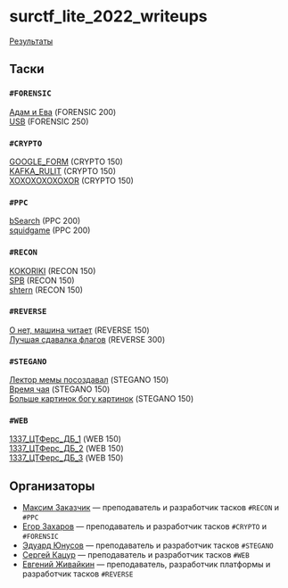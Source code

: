 # surctf_lite_2022_writeups

[Результаты](http://surctf.ru:8888)  
  
## Таски  
### `#FORENSIC`  
[Адам и Ева](tasks/adameva/) (FORENSIC 200)  
[USB](tasks/usb/) (FORENSIC 250)  
### `#CRYPTO`  
[GOOGLE_FORM](tasks/google_form/) (CRYPTO 150)  
[KAFKA_RULIT](tasks/kafka_rulit/) (CRYPTO 150)  
[XOXOXOXOXOXOR](tasks/xoxoxoxoxoxor/) (CRYPTO 150)  
### `#PPC`  
[bSearch](tasks/bsearch/) (PPC 200)  
[squidgame](tasks/squidgame/) (PPC 200)  
### `#RECON`  
[KOKORIKI](tasks/kokoriki/) (RECON 150)  
[SPB](tasks/spb/) (RECON 150)  
[shtern](tasks/shtern/) (RECON 150)  
### `#REVERSE`  
[О нет, машина читает](tasks/oh_no_machine_is_reading) (REVERSE 150)  
[Лучшая сдавалка флагов](tasks/best_flag_sender) (REVERSE 300)  
### `#STEGANO`  
[Лектор мемы посоздавал](tasks/lector_make_memes) (STEGANO 150)  
[Время чая](tasks/teatime) (STEGANO 150)  
[Больше картинок богу картинок](tasks/need_more_picrures) (STEGANO 150)  
### `#WEB`  
[1337_ЦТФерс_ДБ_1](tasks/ctf_db_1) (WEB 150)  
[1337_ЦТФерс_ДБ_2](tasks/ctf_db_2) (WEB 150)  
[1337_ЦТФерс_ДБ_3](tasks/ctf_db_3) (WEB 150)  
  
## Организаторы
* [Максим Заказчик](https://github.com/s4lat) — преподаватель и разработчик тасков `#RECON` и `#PPC`  
* [Егор Захаров](https://github.com/pigadoor) — преподаватель и разработчик тасков `#CRYPTO` и `#FORENSIC`  
* [Эдуард Юнусов](https://github.com/Killllero0) — преподаватель и разработчик тасков `#STEGANO`  
* [Сергей Кацур](https://github.com/richkats) — преподаватель и разработчик тасков `#WEB`  
* [Евгений Живайкин](https://github.com/EZhivaikin) — преподаватель, разработчик платформы и разработчик тасков `#REVERSE`  
